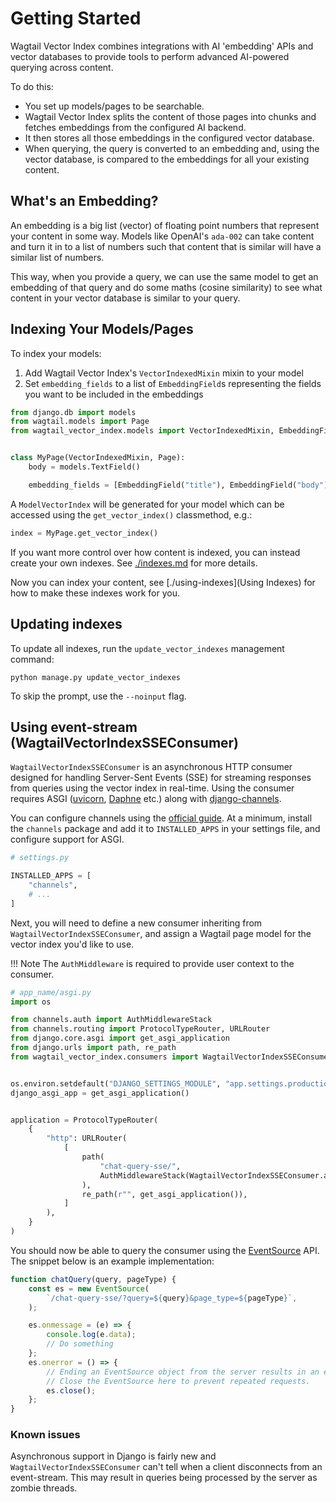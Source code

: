 # Getting Started

Wagtail Vector Index combines integrations with AI 'embedding' APIs and vector databases to provide tools to perform advanced AI-powered querying across content.

To do this:

-   You set up models/pages to be searchable.
-   Wagtail Vector Index splits the content of those pages into chunks and fetches embeddings from the configured AI backend.
-   It then stores all those embeddings in the configured vector database.
-   When querying, the query is converted to an embedding and, using the vector database, is compared to the embeddings for all your existing content.

## What's an Embedding?

An embedding is a big list (vector) of floating point numbers that represent your content in some way. Models like OpenAI's `ada-002` can take content and turn it in to a list of numbers such that content that is similar will have a similar list of numbers.

This way, when you provide a query, we can use the same model to get an embedding of that query and do some maths (cosine similarity) to see what content in your vector database is similar to your query.

## Indexing Your Models/Pages

To index your models:

1. Add Wagtail Vector Index's `VectorIndexedMixin` mixin to your model
2. Set `embedding_fields` to a list of `EmbeddingField`s representing the fields you want to be included in the embeddings

```python
from django.db import models
from wagtail.models import Page
from wagtail_vector_index.models import VectorIndexedMixin, EmbeddingField


class MyPage(VectorIndexedMixin, Page):
    body = models.TextField()

    embedding_fields = [EmbeddingField("title"), EmbeddingField("body")]
```

A `ModelVectorIndex` will be generated for your model which can be accessed using the `get_vector_index()` classmethod, e.g.:

```python
index = MyPage.get_vector_index()
```

If you want more control over how content is indexed, you can instead create your own indexes. See [./indexes.md](Indexes) for more details.

Now you can index your content, see [./using-indexes](Using Indexes) for how to make these indexes work for you.

## Updating indexes

To update all indexes, run the `update_vector_indexes` management command:

```
python manage.py update_vector_indexes
```

To skip the prompt, use the `--noinput` flag.

## Using event-stream (WagtailVectorIndexSSEConsumer)

`WagtailVectorIndexSSEConsumer` is an asynchronous HTTP consumer designed for handling Server-Sent Events (SSE) for streaming responses from queries using the vector index in real-time. Using the consumer requires ASGI ([uvicorn](https://pypi.org/project/uvicorn/), [Daphne](https://pypi.org/project/daphne/) etc.) along with [django-channels](https://pypi.org/project/django-channels/).

You can configure channels using the [official guide](https://channels.readthedocs.io/en/3.x/installation.html). At a minimum, install the `channels` package and add it to `INSTALLED_APPS` in your settings file, and configure support for ASGI.

```python
# settings.py

INSTALLED_APPS = [
    "channels",
    # ...
]
```

Next, you will need to define a new consumer inheriting from `WagtailVectorIndexSSEConsumer`, and assign a Wagtail page model for the vector index you'd like to use.

!!! Note
    The `AuthMiddleware` is required to provide user context to the consumer.


```python
# app_name/asgi.py
import os

from channels.auth import AuthMiddlewareStack
from channels.routing import ProtocolTypeRouter, URLRouter
from django.core.asgi import get_asgi_application
from django.urls import path, re_path
from wagtail_vector_index.consumers import WagtailVectorIndexSSEConsumer


os.environ.setdefault("DJANGO_SETTINGS_MODULE", "app.settings.production")
django_asgi_app = get_asgi_application()


application = ProtocolTypeRouter(
    {
        "http": URLRouter(
            [
                path(
                    "chat-query-sse/",
                    AuthMiddlewareStack(WagtailVectorIndexSSEConsumer.as_asgi()),
                ),
                re_path(r"", get_asgi_application()),
            ]
        ),
    }
)
```

You should now be able to query the consumer using the [EventSource](https://developer.mozilla.org/en-US/docs/Web/API/EventSource) API. The snippet below is an example implementation:

```javascript
function chatQuery(query, pageType) {
    const es = new EventSource(
        `/chat-query-sse/?query=${query}&page_type=${pageType}`,
    );

    es.onmessage = (e) => {
        console.log(e.data);
        // Do something
    };
    es.onerror = () => {
        // Ending an EventSource object from the server results in an error.
        // Close the EventSource here to prevent repeated requests.
        es.close();
    };
}
```

### Known issues

Asynchronous support in Django is fairly new and `WagtailVectorIndexSSEConsumer` can't tell when a client disconnects from an event-stream. This may result in queries being processed by the server as zombie threads.
